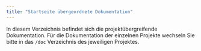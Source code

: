 ```yaml
---
title: "Startseite übergeordnete Dokumentation"
---
```


In diesem Verzeichnis befindet sich die projektübergreifende Dokumentation.
Für die Dokumentation der einzelnen Projekte wechseln Sie bitte in das `/doc` Verzeichnis des jeweiligen Projektes.
